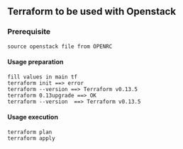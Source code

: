 ## Terraform to be used with Openstack

### Prerequisite
```
source openstack file from OPENRC
```

#### Usage preparation
```
fill values in main tf
terraform init ==> error
terraform --version ==> Terraform v0.13.5
terraform 0.13upgrade ==> OK
terraform --version  ==> Terraform v0.13.5
```

#### Usage execution
```
terraform plan
terraform apply
```